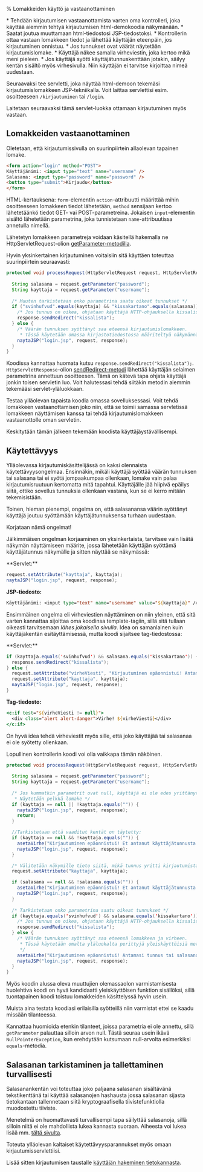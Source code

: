 % Lomakkeiden käyttö ja vastaanottaminen
<!-- order: 3 -->

<summary>
* Tehdään kirjautumisen vastaanottamista varten oma kontrolleri, joka käyttää aiemmin tehtyä kirjautumisen html-demokoodia näkymänään.
    * Saatat joutua muuttamaan html-tiedostosi JSP-tiedostoksi.
* Kontrollerin ottaa vastaan lomakkeen tiedot ja lähettää käyttäjän eteenpäin, jos kirjautuminen onnistuu.
* Jos tunnukset ovat väärät näytetään kirjautumislomake.
    * Käyttäjä näkee samalla virheviestin, joka kertoo mikä meni pieleen.
    * Jos käyttäjä syötti käyttäjätunnuskenttään jotakin, säilyy kentän sisältö myös virhesivulla. Niin käyttäjän ei tarvitse kirjoittaa nimeä uudestaan.
</summary>

Seuraavaksi tee servletti, joka näyttää
html-demoon tekemäsi kirjautumislomakkeen
JSP-tekniikalla. 
Voit laittaa servlettisi esim. osoitteeseen `/kirjautuminen`
tai `/login`. 

Laitetaan seuraavaksi tämä servlet-luokka ottamaan kirjautuminen myös vastaan.

## Lomakkeiden vastaanottaminen

Oletetaan, että kirjautumissivulla on suurinpiirtein allaolevan tapainen lomake.

~~~html
<form action="login" method="POST">
Käyttäjänimi: <input type="text" name="username" />
Salasana: <input type="password" name="password" />
<button type="submit">Kirjaudu</button>
</form>
~~~

HTML-kertauksena: `form`-elementin `action`-attribuutti määrittää 
mihin osoitteeseen lomakkeen tiedot lähetetään, 
`method` sensijaan kertoo lähetetäänkö tiedot GET- vai POST-parametreina.
Jokaisen `input`-elementin sisältö lähetetään parametrina, 
joka tunnistetaan `name`-attribuutissa annetulla nimellä.

Lähetetyn lomakkeen parametreja voidaan käsitellä hakemalla ne 
HttpServletRequest-olion
[getParameter-metodilla](http://docs.oracle.com/javaee/6/api/javax/servlet/ServletRequest.html#getParameter(java.lang.String)).

Hyvin yksinkertainen kirjautuminen voitaisiin sitä käyttäen toteuttaa suurinpiirtein seuraavasti:

~~~java
protected void processRequest(HttpServletRequest request, HttpServletResponse response) {
  
  String salasana = request.getParameter("password");
  String kayttaja = request.getParameter("username");
  
  /* Muuten tarkistetaan onko parametrina saatu oikeat tunnukset */
  if ("svinhufvud".equals(kayttaja) && "kissakartano".equals(salasana)) {
    /* Jos tunnus on oikea, ohjataan käyttäjä HTTP-ohjauksella kissalistaan. */
    response.sendRedirect("kissalista");
  } else {
    /* Väärän tunnuksen syöttänyt saa eteensä kirjautumislomakkeen.
     * Tässä käytetään omassa kirjastotiedostossa määriteltyä näkymännäyttöfunktioita */
    naytaJSP("login.jsp", request, response);
  }
}
~~~

Koodissa kannattaa huomata kutsu `response.sendRedirect("kissalista");`.
`HttpServletResponse`-olion 
[sendRedirect-metodi](http://docs.oracle.com/javaee/6/api/javax/servlet/http/HttpServletResponse.html#sendRedirect(java.lang.String))
lähettää käyttäjän selaimen parametrina annettuun osoitteesen.
Tämä on kätevä tapa ohjata käyttäjä jonkin toisen servletin luo.
Voit halutessasi tehdä siitäkin metodin aiemmin tekemääsi servlet-yläluokkaan.

Testaa ylläolevan tapaista koodia omassa sovelluksessasi.
Voit tehdä lomakkeen vastaanottamisen joko niin, että se toimii samassa servletissä lomakkeen näyttämisen kanssa tai tehdä
kirjautumislomakkeen vastaanottolle oman servletin. 

Keskitytään tämän jälkeen tekemään koodista käyttäjäystävällisempi.

## Käytettävyys

Ylläolevassa kirjautumiskäsittelijässä on kaksi olennaista käytettävyysongelmaa.
Ensinnäkin, mikäli käyttäjä syöttää väärän tunnuksen tai salasana tai ei syötä jompaakumpaa ollenkaan, lomake vain palaa kirjautumisruutuun
kertomatta mitä tapahtui. 
Käyttäjälle jää hiipivä epäilys siitä, ottiko sovellus tunnuksia ollenkaan vastana, kun se ei kerro mitään tekemisistään.

Toinen, hieman pienempi, ongelma on, että salasanansa väärin syöttänyt käyttäjä joutuu syöttämään käyttäjätunnuksensa turhaan uudestaan.

Korjataan nämä ongelmat!

Jälkimmäisen ongelman korjaaminen on yksinkertaista, tarvitsee vain lisätä
näkymän näyttämiseen määrite, jossa lähetetään
käyttäjän syöttämä käyttäjätunnus näkymälle ja sitten näyttää se
näkymässä:

<sidebyside>
<column size="7">
**Servlet:**

~~~java
request.setAttribute("kayttaja", kayttaja);  
naytaJSP("login.jsp", request, response);
~~~

</column>
<column size="5">

**JSP-tiedosto:**

~~~jsp
Käyttäjänimi: <input type="text" name="username" value="${kayttaja}" />
~~~

</column>
</sidebyside>

Ensimmäinen ongelma eli virheviestien näyttäminen on niin yleinen, että
sitä varten kannattaa sijoittaa oma koodinsa template-tagiin,
sillä sitä tullaan oikeasti tarvitsemaan *lähes jokaisella sivulla*.
Idea on samanlainen kuin käyttäjäkentän esitäyttämisessä, mutta 
koodi sijaitsee tag-tiedostossa:

<sidebyside>
<column size="7">
**Servlet:**

~~~java
if (kayttaja.equals('svinhufvud') && salasana.equals('kissakartano')) {
  response.sendRedirect("kissalista");
} else {
  request.setAttribute("virheViesti", "Kirjautuminen epäonnistui! Antamasi tunnus tai salasana on väärä.");
  request.setAttribute("kayttaja", kayttaja);  
  naytaJSP("login.jsp", request, response);
}
~~~

</column>
<column size="5">

**Tag-tiedosto:**

~~~jsp
<c:if test="${virheViesti != null}">
  <div class="alert alert-danger">Virhe! ${virheViesti}</div>
</c:if>
~~~

</column>
</sidebyside>

On hyvä idea tehdä virheviestit myös sille, että joko
käyttäjää tai salasanaa ei ole syötetty ollenkaan.

Lopullinen kontrollerin koodi voi olla vaikkapa tämän näköinen.

~~~java
protected void processRequest(HttpServletRequest request, HttpServletResponse response) {
  
  String salasana = request.getParameter("password");
  String kayttaja = request.getParameter("username");
  
  /* Jos kummatkin parametrit ovat null, käyttäjä ei ole edes yrittänyt vielä kirjautua. 
   * Näytetään pelkkä lomake */
  if (kayttaja == null || !kayttaja.equals("")) {
    naytaJSP("login.jsp", request, response);
    return;
  }

  //Tarkistetaan että vaaditut kentät on täytetty:
  if (kayttaja == null && !kayttaja.equals("")) {
    asetaVirhe("Kirjautuminen epäonnistui! Et antanut käyttäjätunnusta.", request);
    naytaJSP("login.jsp", request, response);
  }

  /* Välitetään näkymille tieto siitä, mikä tunnus yritti kirjautumista */
  request.setAttribute("kayttaja", kayttaja);  

  if (salasana == null && !salasana.equals("")) {
    asetaVirhe("Kirjautuminen epäonnistui! Et antanut käyttäjätunnusta.", request);
    naytaJSP("login.jsp", request, response);
  }
  
  /* Tarkistetaan onko parametrina saatu oikeat tunnukset */
  if (kayttaja.equals('svinhufvud') && salasana.equals('kissakartano')) {
    /* Jos tunnus on oikea, ohjataan käyttäjä HTTP-ohjauksella kissalistaan. */
    response.sendRedirect("kissalista");
  } else {
    /* Väärän tunnuksen syöttänyt saa eteensä lomakkeen ja virheen.
     * Tässä käytetään omalta yläluokalta perittyjä yleiskäyttöisiä metodeja.
     */
    asetaVirhe("Kirjautuminen epäonnistui! Antamasi tunnus tai salasana on väärä.", request);
    naytaJSP("login.jsp", request, response);
  }
}
~~~

Myös koodin alussa oleva muuttujien olemassaolon varmistamisesta huolehtiva koodi
on hyvä kandidaatti yleiskäyttöisen funktion sisällöksi,
sillä tuontapainen koodi toistuu lomakkeiden käsittelyssä hyvin usein.

<alert>
Muista aina testata koodiasi erilaisilla syötteillä niin varmistat ettei se kaadu missään tilanteessa.

Kannattaa huomioida etenkin tilanteet, joissa parametria
ei ole annettu, sillä `getParameter` palauttaa silloin arvon null.
Tästä seuraa usein ikävä `NullPointerException`, kun erehdytään 
kutsumaan null-arvolta esimerkiksi `equals`-metodia.
</alert>

## Salasanan tarkistaminen ja tallettaminen turvallisesti

Salasanankentän voi toteuttaa joko paljaana salasanan sisältävänä
tekstikenttänä tai käyttää salasanojen 
hashausta
jossa salasanan sijasta tietokantaan 
tallennetaan siitä kryptograafisella tiivistefunktiolla
muodostettu tiiviste. 

Menetelmä on huomattavasti turvallisempi tapa säilyttää salasanoja,
sillä silloin niitä ei ole mahdollista lukea kannasta suoraan.
Aiheesta voi lukea lisää mm. 
[tältä sivulta](https://crackstation.net/hashing-security.htm).

<next>
Toteuta ylläolevan kaltaiset käytettävyysparannukset myös omaan kirjautumisservlettiisi.

Lisää sitten kirjautumisen taustalle [käyttäjän hakeminen tietokannasta](mallit_tiedonhaku.html).
</next>
